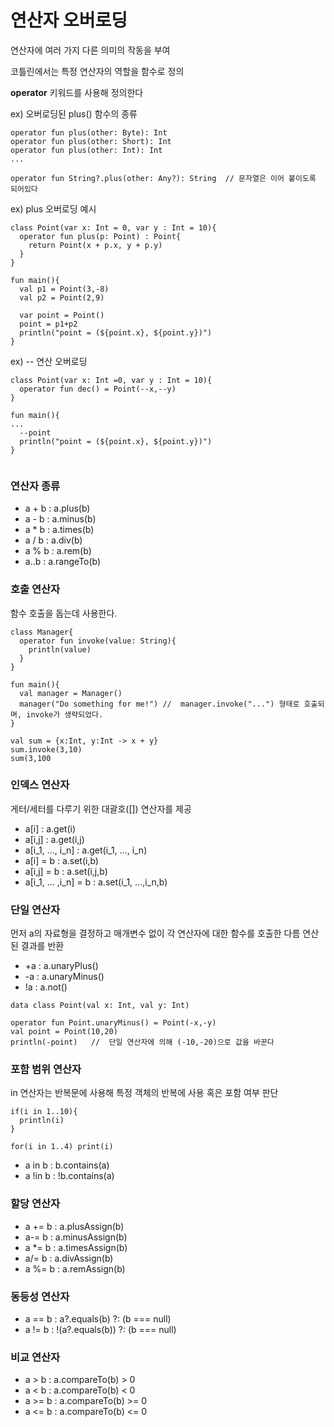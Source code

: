 # 연산자 오버로딩
  
  연산자에 여러 가지 다른 의미의 작동을 부여
  
  코틀린에서는 특정 연산자의 역할을 함수로 정의
  
  **operator** 키워드를 사용해 정의한다
  
  ex) 오버로딩된 plus() 함수의 종류
  
  ```
  operator fun plus(other: Byte): Int
  operator fun plus(other: Short): Int
  operator fun plus(other: Int): Int
  ...
  
  operator fun String?.plus(other: Any?): String  // 문자열은 이어 붙이도록 되어있다
  
  ```
  
  ex) plus 오버로딩 예시
  
  ```
  class Point(var x: Int = 0, var y : Int = 10){
    operator fun plus(p: Point) : Point{
      return Point(x + p.x, y + p.y)
    }
  }
  
  fun main(){
    val p1 = Point(3,-8)
    val p2 = Point(2,9)
    
    var point = Point()
    point = p1+p2
    println("point = (${point.x}, ${point.y})")
  }
  ```
  
  ex) -- 연산 오버로딩
  
  ```
  class Point(var x: Int =0, var y : Int = 10){
    operator fun dec() = Point(--x,--y)
  }
  
  fun main(){
  ...
    --point
    println("point = (${point.x}, ${point.y})")
  }
    
  ```
  
### 연산자 종류
  
  - a + b : a.plus(b)
  - a - b : a.minus(b)
  - a * b : a.times(b)
  - a / b : a.div(b)
  - a % b : a.rem(b)
  - a..b : a.rangeTo(b)
  
  
### 호출 연산자
  
  함수 호출을 돕는데 사용한다.
  
  ```
  class Manager{
    operator fun invoke(value: String){
      println(value)
    }
  }
  
  fun main(){
    val manager = Manager()
    manager("Do something for me!") //  manager.invoke("...") 형태로 호출되며, invoke가 생략되었다.
  }
  ```
  
  ```
  val sum = {x:Int, y:Int -> x + y}
  sum.invoke(3,10)
  sum(3,100
  ```
  
### 인덱스 연산자
  
  게터/세터를 다루기 위한 대괄호([]) 연산자를 제공
  
  - a[i] : a.get(i)
  - a[i,j] : a.get(i,j)
  - a[i_1, ..., i_n] : a.get(i_1, ..., i_n)
  - a[i] = b : a.set(i,b)
  - a[i,j] = b : a.set(i,j,b)
  - a[i_1, ... ,i_n] = b : a.set(i_1, ...,i_n,b)
  
  
### 단일 연산자
  
  먼저 a의 자료형을 결정하고 매개변수 없이 각 연산자에 대한 함수를 호출한 다름 연산된 결과를 반환
  
  - +a : a.unaryPlus()
  - -a : a.unaryMinus()
  - !a : a.not()
  
  ```
  data class Point(val x: Int, val y: Int)
  
  operator fun Point.unaryMinus() = Point(-x,-y)
  val point = Point(10,20)
  println(-point)   //  단일 연산자에 의해 (-10,-20)으로 값을 바꾼다
  ```
  
  
### 포함 범위 연산자
  
  in 연산자는 반복문에 사용해 특정 객체의 반복에 사용 혹은 포함 여부 판단
  
  ```
  if(i in 1..10){
    println(i)
  }
  
  for(i in 1..4) print(i)
  ```
  
  - a in b : b.contains(a)
  - a !in b : !b.contains(a)
  
  
### 할당 연산자
  
  - a += b : a.plusAssign(b)
  - a-= b : a.minusAssign(b)
  - a *= b : a.timesAssign(b)
  - a/= b : a.divAssign(b)
  - a %= b : a.remAssign(b)
  
  
### 동등성 연산자
  
  - a == b : a?.equals(b) ?: (b === null)
  - a != b : !(a?.equals(b)) ?: (b === null)
  
  
### 비교 연산자
  
  - a > b : a.compareTo(b) > 0
  - a < b : a.compareTo(b) < 0
  - a >= b : a.compareTo(b) >= 0
  - a <= b : a.compareTo(b) <= 0
  
  
